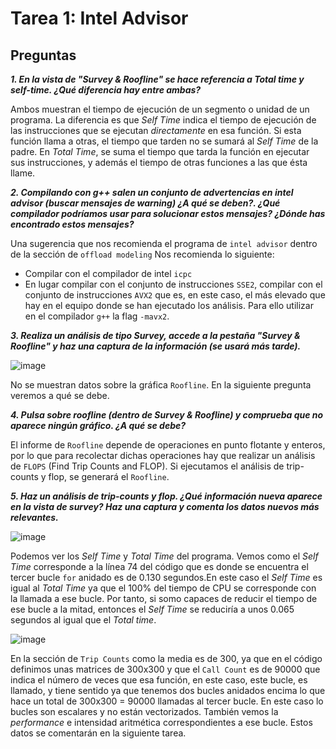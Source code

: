 # Tarea 1: Intel Advisor

## Preguntas
***1. En la vista de "Survey & Roofline" se hace referencia a Total time y self-time. ¿Qué diferencia hay entre ambas?***

Ambos muestran el tiempo de ejecución de un segmento o unidad de un programa. La diferencia es que _Self Time_ indica el tiempo de ejecución de las instrucciones que se ejecutan *directamente* en esa función. Si esta función llama a otras, el tiempo que tarden no se sumará al _Self Time_ de la padre. En _Total Time_, se suma el tiempo que tarda la función en ejecutar sus instrucciones, y además el tiempo de otras funciones a las que ésta llame.

***2. Compilando con g++ salen un conjunto de advertencias en intel advisor (buscar mensajes de warning) ¿A qué se deben?. ¿Qué compilador podríamos usar para solucionar estos mensajes? ¿Dónde has encontrado estos mensajes?***

Una sugerencia que nos recomienda el programa de `intel advisor` dentro de la sección de `offload modeling` 
Nos recomienda lo siguiente:
  - Compilar con el compilador de intel `icpc`
  - En lugar compilar con el conjunto de instrucciones `SSE2`, compilar con el conjunto de instrucciones `AVX2` que es, en este caso, el más elevado que hay en el equipo donde se han ejecutado los análisis. Para ello utilizar en el compilador `g++` la flag `-mavx2`.

***3. Realiza un análisis de tipo Survey, accede a  la pestaña "Survey & Roofline" y haz una captura de la información (se usará más tarde).***

![image](https://user-images.githubusercontent.com/26382537/140787411-7d457f8b-18da-49d9-9cf9-4461c0ba8bef.png)

No se muestran datos sobre la gráfica `Roofline`. En la siguiente pregunta veremos a qué se debe.

***4. Pulsa sobre roofline (dentro de Survey & Roofline) y comprueba que no aparece ningún gráfico. ¿A qué se debe?***

El informe de `Roofline` depende de operaciones en punto flotante y enteros, por lo que para recolectar dichas operaciones hay que realizar un análisis de `FLOPS` (Find Trip Counts and FLOP). Si ejecutamos el análisis de trip-counts y flop, se generará el `Roofline`.

***5. Haz un análisis de trip-counts y flop. ¿Qué información nueva aparece en la vista de survey? Haz una captura y comenta los datos nuevos más relevantes.***

![image](https://i.imgur.com/G5HDfHE.png)

Podemos ver los _Self Time_ y _Total Time_ del programa. Vemos como el _Self Time_ corresponde a la línea 74 del código que es donde se encuentra el tercer bucle `for` anidado es de 0.130 segundos.En este caso el _Self Time_ es igual al _Total Time_ ya que el 100% del tiempo de CPU se corresponde con la llamada a ese bucle. Por tanto, si somo capaces de reducir el tiempo de ese bucle a la mitad, entonces el _Self Time_ se reduciría a unos 0.065 segundos al igual que el _Total time_.

![image](https://i.imgur.com/pgvEEuq.png)

En la sección de `Trip Counts` como la media es de 300, ya que en el código definimos unas matrices de 300x300 y que el `Call Count` es de 90000 que indica el número de veces que esa función, en este caso, este bucle, es llamado, y tiene sentido ya que tenemos dos bucles anidados encima lo que hace un total de 300x300 = 90000 llamadas al tercer bucle. En este caso lo bucles son escalares y no están vectorizados. También vemos la _performance_ e intensidad aritmética correspondientes a ese bucle. Estos datos se comentarán en la siguiente tarea.